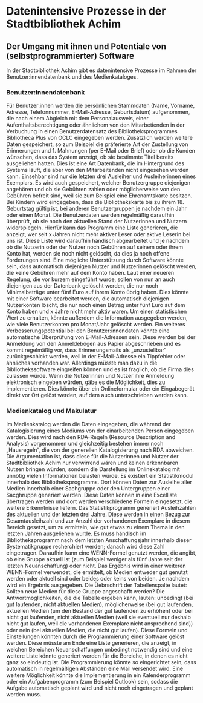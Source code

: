 # Datenintensive Prozesse in der Stadtbibliothek Achim
## Der Umgang mit ihnen und Potentiale von (selbstprogrammierter) Software


In der Stadtbibliothek Achim gibt es datenintensive Prozesse im Rahmen der Benutzer:innendatenbank und des Medienkataloges.

### Benutzer:innendatenbank

Für Benutzer:innen werden die persönlichen Stammdaten (Name, Vorname, Adresse, Telefonnummer, E-Mail-Adresse, Geburtsdatum) aufgenommen, die nach einem Abgleich mit dem Personalausweis, einer Aufenthaltsberechtigung oder ähnlichem von den Mitarbetienden in der Verbuchung in einen Benutzerdatensatz des Bibliotheksprogrammes Bibliotheca Plus von OCLC eingegeben werden. Zusätzlich werden weitere Daten gespeichert, so zum Beispiel die präferierte Art der Zustellung von Erinnerungen und 1. Mahnungen (per E-Mail oder Brief) oder ob die Kunden wünschen, dass das System anzeigt, ob sie bestimmte Titel bereits ausgeliehen hatten. Dies ist eine Art Datenbank, die im Hintergrund des Systems läuft, die aber von den Mitarbeitenden nicht eingesehen werden kann. Einsehbar sind nur die letzten drei Ausleiher und Ausleiherinnen eines Exemplars. Es wird auch gespeichert, welcher Benutzergruppe diejenigen angehören und ob sie Gebühren zahlen oder möglicherweise von den Gebühren befreit sind, weil sie zum Beispiel eine Ehrenamtskarte besitzen. Bei Kindern wird eingegeben, dass die Bibliothekskarte bis zu ihrem 18. Geburtstag gültig ist, bei anderen Benutzergruppen je nachdem ein Jahr oder einen Monat.
Die Benutzerdaten werden regelmäßig daraufhin überprüft, ob sie noch den aktuellen Stand der Nutzerinnen und Nutzern widerspiegeln. Hierfür kann das Programm eine Liste generieren, die anzeigt, wer seit x Jahren nicht mehr aktiver Leser oder aktive Leserin bei uns ist. Diese Liste wird daraufhin händisch abgearbeitet und je nachdem ob die Nutzerin oder der Nutzer noch Gebühren auf seinem oder ihrem Konto hat, werden sie noch nicht gelöscht, da dies ja noch offene Forderungen sind. Eine mögliche Unterstützung durch Software könnte sein, dass automatisch diejenigen Nutzer und Nutzerinnen gelöscht werden, die keine Gebühren mehr auf dem Konto haben. Laut einer neueren Regelung, die vor kurzem eingeführt wurde, sollen von nun an auch diejenigen aus der Datenbank gelöscht werden, die nur noch Minimalbeträge unter fünf Euro auf ihrem Konto übrig haben. Dies könnte mit einer Software bearbeitet werden, die automatisch diejenigen Nutzerkonten löscht, die nur noch einen Betrag unter fünf Euro auf dem Konto haben und x Jahre nicht mehr aktiv waren. Um einen statistischen Wert zu erhalten, könnte außerdem die Information ausgegeben werden, wie viele Benutzerkonten pro Monat/Jahr gelöscht werden.
Ein weiteres Verbesserungspotential bei den Benutzer:innendaten könnte eine automatische Überprüfung von E-Mail-Adressen sein. Diese werden bei der Anmeldung von den Anmeldebögen aus Papier abgeschrieben und es kommt regelmäßig vor, dass Erinnerungsmails als „unzustellbar“ zurückgeschickt werden, weil in der E-Mail-Adresse ein Tippfehler oder ähnliches vorhanden war. Allerdings müsste man dazu in die Bibliothekssoftware eingreifen können und es ist fraglich, ob die Firma dies zulassen würde. Wenn die Nutzerinnen und Nutzer ihre Anmeldung elektronisch eingeben würden, gäbe es die Möglichkeit, dies zu implementieren. Dies könnte über ein Onlineformular oder ein Eingabegerät direkt vor Ort gelöst werden, auf dem auch unterschrieben werden kann.

### Medienkatalog und Makulatur

Im Medienkatalog werden die Daten eingegeben, die während der Katalogisierung eines Mediums von der einarbeitenden Person eingegeben werden. Dies wird nach den RDA-Regeln (Resource Description and Analysis) vorgenommen und gleichzeitig bestehen immer noch „Hausregeln“, die von der generellen Katalogisierung nach RDA abweichen. Die Argumentation ist, dass diese für die Nutzerinnen und Nutzer der Stadtbibliothek Achim nur verwirrend wären und keinen erkennbaren Nutzen bringen würden, sondern die Darstellung im Onlinekatalog mit unnötig vielen Informationen belasten würde.
Es existiert ein Statistikmodul innerhalb des Bibliotheksprogramms. Dort können Daten zur Ausleihe aller Medien innerhalb einer Sachgruppe oder den Untergruppen einer Sacghruppe generiert werden. Diese Daten können in eine Excelliste übertragen werden und dort werden verschiedene Formeln eingesetzt, die weitere Erkenntnisse liefern. Das Statistikprogramm generiert Ausleihzahlen des aktuellen und der letzten drei Jahre. Diese werden in einen Bezug zur Gesamtausleihzahl und zur Anzahl der vorhandenen Exemplare in diesem Bereich gesetzt, um zu ermitteln, wie gut etwas zu einem Thema in den letzten Jahren ausgeliehen wurde. Es muss händisch im Bibliotheksprogramm nach dem letzten Anschaffungsjahr innerhalb dieser Systematikgruppe recherchiert werden; danach wird diese Zahl eingetragen. Daraufhin kann eine WENN-Formel genutzt werden, die angibt, ob eine Gruppe aktuell ist (zum Beispiel weniger als fünf Jahre seit der letzten Neuanschaffung) oder nicht. Das Ergebnis wird in einer weiteren WENN-Formel verwendet, die ermittelt, ob Medien entweder gut genutzt werden oder aktuell sind oder beides oder keins von beiden. Je nachdem wird ein Ergebnis ausgegeben. Die Üebrschrift der Tabellenspalte lautet: Sollten neue Medien für diese Gruppe angeschafft werden? Die Antwortmöglichkeiten, die die Tabelle ergeben kann, lauten: unbedingt (bei gut laufenden, nicht aktuellen Medien), möglicherweise (bei gut laufenden, aktuellen Medien (um den Bestand der gut laufenden zu erhöhen) oder bei nicht gut laufenden, nicht aktuellen Medien (weil sie eventuell nur deshalb nicht gut laufen, weil die vorhandenen Exemplare nicht ansprechend sind)) oder nein (bei aktuellen Medien, die nicht gut laufen).
Diese Formeln und Einstellungen könnten durch die Programmierung einer Software gelöst werden. Diese müsste am Ende eine Liste generieren, die anzeigt, in welchen Bereichen Neuanschaffungen unbedingt notwendig sind und eine weitere Liste könnte generiert werden für die Bereiche, in denen es nicht ganz so eindeutig ist. Die Programmierung könnte so eingerichtet sein, dass automatisch in regelmäßigen Abständen eine Mail versendet wird.
Eine weitere Möglichkeit könnte die Implementierung in ein Kalenderprogramm oder ein Aufgabenprogramm (zum Beispiel Outlook) sein, sodass die Aufgabe automatisch geplant wird und nicht noch eingetragen und geplant werden muss.
